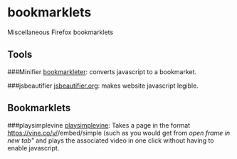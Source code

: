 # bookmarklets
Miscellaneous Firefox bookmarklets

## Tools
###Minifier 
[bookmarkleter](https://chriszarate.github.io/bookmarkleter/): converts javascript to a bookmarket.

###jsbeautifier
[jsbeautifier.org](http://jsbeautifier.org/): makes website javascript legible.

## Bookmarklets

###playsimplevine
<a href="javascript:void%20function(){var%20t=JSON.parse(document.getElementById(%22configuration%22).text),e=new%20XMLHttpRequest;e.onreadystatechange=function(){if(4==e.readyState%26%26200==e.status){var%20t=document.createElement(%22div%22);t.innerHTML=e.responseText;for(var%20r=t.querySelector('meta[property=%22twitter:player:stream%22]').getAttribute(%22content%22),n=t.querySelector('meta[property=%22twitter:player:stream:content_type%22]').getAttribute(%22content%22);document.body.firstChild;)document.body.removeChild(document.body.firstChild);var%20o=document.createElement(%22video%22);o.setAttribute(%22type%22,n),o.setAttribute(%22src%22,r),document.body.appendChild(o),o.play()}},e.open(%22GET%22,t.post.shareUrl,!0),e.send()}();)">playsimplevine</a>: Takes a page in the format https://vine.co/v/<id>/embed/simple (such as you would get from *open frame in new tab"* and plays the associated video in one click without having to enable javascript.
